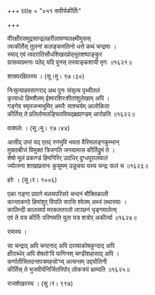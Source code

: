 +++
title = "०५१ सवीर्यकीर्तिः"

+++


वीरक्षीरसमुद्रसान्द्रलहरीलावण्यलक्ष्मीमुसस्  
त्वत्कीर्तेस् तुलनां कलङ्कमलिनो धत्ते कथं चन्द्रमाः ।  
स्याद् एवं त्वदरातिसौधशिखरप्रोद्भूतशष्पाङ्कुर  
ग्रासव्यग्रमनाः पतेद् यदि पुनस् तस्याङ्कशायी मृगः ॥१६२१॥  


शाक्यरक्षितस्य । (सू।मु। ९७।३०)  


निःसृत्याहवसागराद् अथ पुनः संसृत्य पृथ्वीतलं  
कृत्वाधो हिमशैलम् ईश्वरशिरःशीतांशुलेखाम् अपि ।  
गङ्गेव स्मृतजन्मभूमिर् अमरैः साश्चर्यम् आलोकिता  
कीर्तिस् ते प्रतिलोमलङ्घितवियद्ब्रह्माण्डम् आरोहति ॥१६२२॥  


वाक्पतेः । (सू।मु। ९७।४४)  


आसीद् उप्तं यद् एतद् रणभुवि भवता वैरिमातङ्गकुम्भान्  
मुक्ताबीजं विमुक्तं त्रिजगति जनयामास कीर्तिद्रुमं ते ।  
शेषो मूलं प्रकाण्डं हिमगिरिर् उदधिर् दुग्धपूरालवालं  
ज्योत्स्ना शाखाप्रतानः कुसुमम् उडुचया यस्य चन्द्रः फलं च ॥१६२३॥  


हरेः । (सु।र। १००६)  


एका गङ्गा प्रयागे मलयपरिसरे चन्दनं मौक्तिकाली  
कान्ताकण्ठे हिमांशुर् वियति सरसि श्वेतम् अब्जं तथास्याः ।  
कालिन्दी कालसर्पा मरकततरलो लाञ्छनं भृङ्गमालेत्य्   
एवं ते यत्र कीर्तिः परिणमति युता यत्र शत्रोर् अकीर्त्या ॥१६२४॥  


रामस्य ।  


सा चन्द्राद् अपि चन्दनाद् अपि दरव्याकोषकुन्दाद् अपि  
क्षीराब्धेर् अपि शेषतो’पि फणिनश् चण्डीशहासाद् अपि ।  
कर्णातीसितदन्तपत्रमहसो’प्य् अत्यन्तम् उद्द्योतिनी  
कीर्तिस् ते भुजवीर्यनिर्जितरिपोर् लोकत्रयं भ्राम्यति ॥१६२५॥  


राजशेखरस्य । (सु।र। ९९७)  

